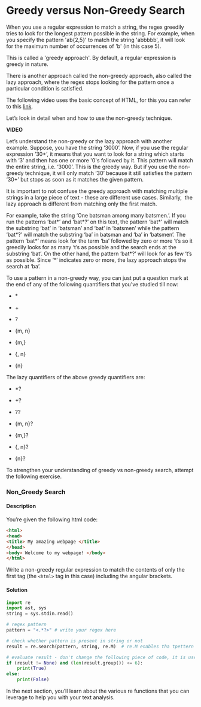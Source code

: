 # Greedy versus Non-Greedy Search

When you use a regular expression to match a string, the regex greedily tries to look for the longest pattern possible in the string. For example, when you specify the pattern 'ab{2,5}' to match the string 'abbbbb', it will look for the maximum number of occurrences of 'b' (in this case 5).

This is called a 'greedy approach'. By default, a regular expression is greedy in nature.

There is another approach called the non-greedy approach, also called the lazy approach, where the regex stops looking for the pattern once a particular condition is satisfied.

The following video uses the basic concept of HTML, for this you can refer to this [link](https://html.com/).

Let’s look in detail when and how to use the non-greedy technique.

**VIDEO**

Let’s understand the non-greedy or the lazy approach with another example. Suppose, you have the string ‘3000’. Now, if you use the regular expression ‘30+’, it means that you want to look for a string which starts with ‘3’ and then has one or more '0's followed by it. This pattern will match the entire string, i.e. ‘3000’. This is the greedy way. But if you use the non-greedy technique, it will only match ‘30’ because it still satisfies the pattern ‘30+’ but stops as soon as it matches the given pattern.

It is important to not confuse the greedy approach with matching multiple strings in a large piece of text - these are different use cases. Similarly,  the lazy approach is different from matching only the first match.

For example, take the string ‘One batsman among many batsmen.’. If you run the patterns ‘bat*’ and ‘bat*?’ on this text, the pattern ‘bat*’ will match the substring ‘bat’ in ‘batsman’ and ‘bat’ in ‘batsmen’ while the pattern ‘bat*?’ will match the substring ‘ba’ in batsman and ‘ba’ in ‘batsmen’. The pattern ‘bat*’ means look for the term ‘ba’ followed by zero or more ‘t’s so it greedily looks for as many ‘t’s as possible and the search ends at the substring ‘bat’. On the other hand, the pattern ‘bat*?’ will look for as few ‘t’s as possible. Since ‘*’ indicates zero or more, the lazy approach stops the search at ‘ba’.

To use a pattern in a non-greedy way, you can just put a question mark at the end of any of the following quantifiers that you’ve studied till now:

-   \*
    
-   \+
    
-   ?
    
-   {m, n}
    
-   {m,}
    
-   {, n}
    
-   {n}
    

The lazy quantifiers of the above greedy quantifiers are:

-   \*?
    
-   +?
    
-   ??
    
-   {m, n}?
    
-   {m,}?
    
-   {, n}?
    
-   {n}?
    

To strengthen your understanding of greedy vs non-greedy search, attempt the following exercise.

### Non_Greedy Search

#### Description

You’re given the following html code:

```html
<html>
<head>
<title> My amazing webpage </title>
</head>
<body> Welcome to my webpage! </body>
</html>
```

Write a non-greedy regular expression to match the contents of only the first tag (the `<html>` tag in this case) including the angular brackets.

#### Solution

```python
import re
import ast, sys
string = sys.stdin.read()

# regex pattern
pattern = "<.*?>" # write your regex here

# check whether pattern is present in string or not
result = re.search(pattern, string, re.M)  # re.M enables tha tpettern to be searched in multiple lines

# evaluate result - don't change the following piece of code, it is used to evaluate your regex
if (result != None) and (len(result.group()) <= 6):
    print(True)
else:
    print(False)
```

In the next section, you’ll learn about the various re functions that you can leverage to help you with your text analysis.